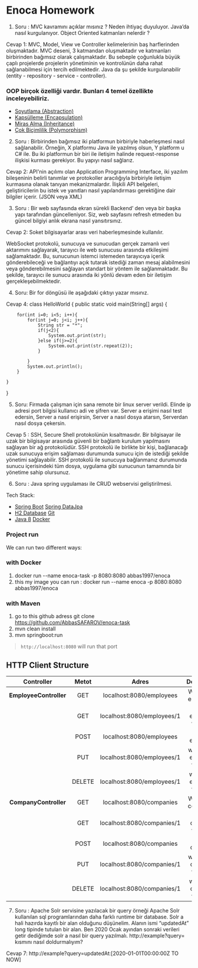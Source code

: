 # Enoca Homework

1. Soru : MVC kavramını açıklar mısınız ? Neden ihtiyaç duyuluyor. Java’da nasıl kurgulanıyor.
Object Oriented katmanları nelerdir ?

Cevap 1: MVC, 
Model, View ve Controller kelimelerinin baş harflerinden oluşmaktadır.
MVC deseni, 3 katmandan oluşmaktadır ve katmanları birbirinden bağımsız olarak çalışmaktadır. 
Bu sebeple çoğunlukla büyük çaplı projelerde projelerin yönetiminin ve kontrolünün daha rahat sağlanabilmesi için tercih edilmektedir.
Java da şu şekilde kurgulanabilir (entity - repository - service - controller).

### OOP birçok özelliği vardır. Bunları 4 temel özellikte inceleyebiliriz.

* [Soyutlama (Abstraction)](#)
* [Kapsülleme (Encapsulation)](#)
* [Miras Alma (Inheritance)](#)
* [Çok Biçimlilik (Polymorphism)](#)


2. Soru : Birbirinden bağımsız iki platformun birbiriyle haberleşmesi nasıl sağlanabilir. Örneğin, X
platformu Java ile yazılmış olsun, Y platform u C# ile. Bu iki platformun bir biri ile iletişim
halinde request-response ilişkisi kurması gerekiyor. Bu yapıyı nasıl sağlarız.

Cevap 2: API'nin açılımı olan Application Programming Interface,
iki yazılım bileşeninin belirli tanımlar ve protokoller aracılığıyla 
birbiriyle iletişim kurmasına olanak tanıyan mekanizmalardır.
İlişkili API belgeleri, geliştiricilerin bu istek ve yanıtları 
nasıl yapılandırması gerektiğine dair bilgiler içerir. (JSON veya XML)

3. Soru : Bir web sayfasında ekran sürekli Backend’ den veya bir başka yapı tarafından
güncelleniyor. Siz, web sayfasını refresh etmeden bu güncel bilgiyi anlık ekrana nasıl yansıtırsınız.

Cevap 2: Soket bilgisayarlar arası veri haberleşmesinde kullanılır.

WebSocket protokolü, sunucuya ve sunucudan gerçek zamanlı veri aktarımını sağlayarak, tarayıcı ile web sunucusu arasında etkileşimi sağlamaktadır. 
Bu, sunucunun istemci istemeden tarayıcıya içerik gönderebileceği ve bağlantıyı açık tutarak istediği zaman mesaj alabilmesini veya gönderebilmesini 
sağlayan standart bir yöntem ile sağlanmaktadır. Bu şekilde, tarayıcı ile sunucu arasında iki yönlü devam eden bir iletişim gerçekleşebilmektedir.

4. Soru: Bir for döngüsü ile aşağıdaki çıktıyı yazar mısınız.

Cevap 4: class HelloWorld {
public static void main(String[] args) {

        for(int i=0; i<5; i++){
            for(int j=0; j<i; j++){
                String str = "*";
                if(j<2){
                    System.out.print(str);
                }else if(j>=2){
                    System.out.print(str.repeat(2));    
                }
                
            }
            System.out.println();
        }
        
    }
}

5. Soru: Firmada çalışman için sana remote bir linux server verildi. Elinde ip adresi port bilgisi
   kullanıcı adi ve şifren var. Server a erişimi nasıl test edersin, Server a nasıl erişirsin, Server a
   nasıl dosya atarsın, Serverdan nasıl dosya çekersin.

Cevap 5 : SSH, Secure Shell protokolünün kısaltmasıdır. Bir bilgisayar ile uzak bir bilgisayar arasında güvenli bir bağlantı kurulum yapılmasını sağlayan bir ağ protokolüdür. 
SSH protokolü ile birlikte bir kişi, bağlanacağı uzak sunucuya erişim sağlaması durumunda sunucu için de istediği şekilde yönetimi sağlayabilir.
SSH protokolü ile sunucuya bağlanmanız durumunda sunucu içerisindeki tüm dosya, uygulama gibi sunucunun tamamında bir yönetime sahip olursunuz.

6. Soru : Java spring uygulaması ile CRUD webservisi geliştirilmesi.

Tech Stack:

* [Spring Boot](#)  [Spring DataJpa](#)
* [H2 Database](#) [Git](#)
* [Java 8](#) [Docker](#)

### Project run

We can run two different ways:

### with Docker

1. docker run --name enoca-task -p 8080:8080 abbas1997/enoca
2. this my image you can run : docker run --name enoca -p 8080:8080 abbas1997/enoca

### with Maven

1. go to this github adress git clone https://github.com/AbbasSAFAROV/enoca-task
2. mvn clean install
3. mvn springboot:run

> `http://localhost:8080` will run that port

## HTTP Client Structure

|       Controller       | Metot  |            Adres             |            Description             |
|:----------------------:| :----: |:----------------------------:|:----------------------------------:|
| **EmployeeController** |  GET   |   localhost:8080/employees   |      Will List All employees       |
|                        |  GET   |  localhost:8080/employees/1  |    will get employee with id:1     |
|                        |  POST  |   localhost:8080/employees   |          create employee           |
|                        |  PUT   |  localhost:8080/employees/1  |   will update employee with id:1   |
|                        | DELETE |  localhost:8080/employees/1  |   will delete employee with id:1   |
| **CompanyController**  |  GET   |   localhost:8080/companies   |      Will List All companies       |
|                        |  GET   | localhost:8080/companies/1   |     will get company with id:1     |
|                        |  POST  |   localhost:8080/companies   |           create company           |
|                        |  PUT   |  localhost:8080/companies/1  |    will update company with id:1   |
|                        | DELETE |  localhost:8080/companies/1  |   will delete company with id:1    |


7. Soru : Apache Solr servisine yazılacak bir query örneği Apache Solr kullanılan sql
   programlarından daha farklı runtime bir database. Solr a hali hazırda kayıtlı bir alan olduğunu
   düşünelim. Alanın ismi “updatedAt” long tipinde tutulan bir alan. Ben 2020 Ocak ayından
   sonraki verileri getir dediğimde solr a nasıl bir query yazılmalı. http://example?query=
   kısmını nasıl doldurmalıyım?

Cevap 7: http://example?query=updatedAt:[2020-01-01T00:00:00Z TO NOW]

